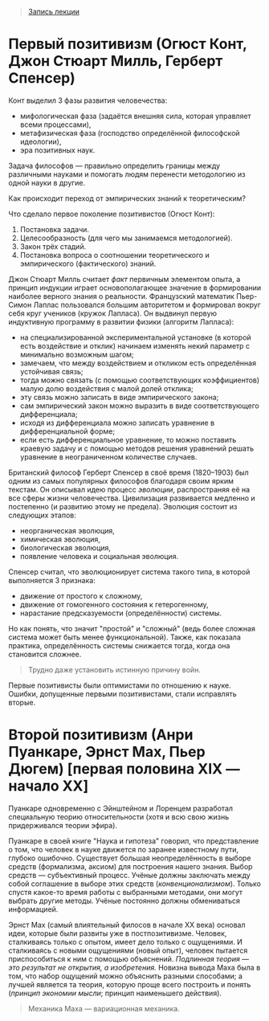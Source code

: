 > [Запись лекции](https://drive.google.com/open?id=0B_ciiYZxHJLSc2pJdHBkSHF6Qm8)


# Первый позитивизм (Огюст Конт, Джон Стюарт Милль, Герберт Спенсер)

Конт выделил 3 фазы развития человечества:
- мифологическая фаза (задаётся внешняя сила, которая управляет всеми процессами),
- метафизическая фаза (господство определённой философской идеологии),
- эра позитивных наук.

Задача философов — правильно определить границы между различными науками и помогать людям перенести методологию из одной науки в другие.

Как происходит переход от эмпирических знаний к теоретическим?

Что сделало первое поколение позитивистов (Огюст Конт):
1. Постановка задачи.
2. Целесообразность (для чего мы занимаемся методологией).
3. Закон трёх стадий.
4. Постановка вопроса о соотношении теоретического и эмпирического (фактического) знаний.

Джон Стюарт Милль считает _факт_ первичным элементом опыта, а принцип индукции играет основополагающее значение в формировании наиболее верного знания о реальности.
Французский математик Пьер-Симон Лаплас пользовался большим авторитетом и формировал вокруг себя круг учеников (кружок Лапласа).
Он выдвинул первую индуктивную программу в развитии физики (алгоритм Лапласа):
- на специализированной экспериментальной установке (в которой есть воздействие и отклик) начинаем изменять некий параметр с минимально возможным шагом;
- замечаем, что между воздействием и откликом есть определённая устойчивая связь;
- тогда можно связать (с помощью соответствующих коэффициентов) малую долю воздействия с малой долей отклика;
- эту связь можно записать в виде эмпирического закона;
- сам эмпирический закон можно выразить в виде соответствующего дифференциала;
- исходя из дифференциала можно записать уравнение в дифференциальной форме;
- если есть дифференциальное уравнение, то можно поставить краевую задачу и с помощью методов решения уравнений решать уравнение в неограниченном количестве случаев.

Британский философ Герберт Спенсер в своё время (1820–1903) был одним из самых популярных философов благодаря своим ярким текстам.
Он описывал идею процесс _эволюции_, распространяя её на все сферы жизни человечества.
Цивилизация развивается медленно и постепенно (и развитию этому не предела).
Эволюция состоит из следующих этапов:
- неорганическая эволюция,
- химическая эволюция,
- биологическая эволюция,
- появление человека и социальная эволюция.

Спенсер считал, что эволюционирует система такого типа, в которой выполняется 3 признака:
- движение от простого к сложному,
- движение от гомогенного состояния к гетерогенному,
- нарастание предсказуемости (определённости) системы.

Но как понять, что значит "простой" и "сложный" (ведь более сложная система может быть менее функциональной).
Также, как показала практика, определённость системы снижается тогда, когда она становится сложнее.
> Трудно даже установить истинную причину войн.

Первые позитивисты были оптимистами по отношению к науке.
Ошибки, допущенные первыми позитивистами, стали исправлять вторые.


# Второй позитивизм (Анри Пуанкаре, Эрнст Мах, Пьер Дюгем) [первая половина XIX — начало XX]

Пуанкаре одновременно с Эйнштейном и Лоренцем разработал специальную теорию относительности (хотя и всю свою жизнь придерживался теории эфира).

Пуанкаре в своей книге "Наука и гипотеза" говорил, что представление о том, что человек в науке движется по заранее известному пути, глубоко ошибочно.
Существует большая неопределённость в выборе средств (формализма, аксиом) для построения нашего знания.
Выбор средств — субъективный процесс.
Учёные должны заключать между собой соглашение в выборе этих средств (_конвенционализмом_).
Только спустя какое-то время работы с выбранными методами, они могут выбрать другие методы.
Учёные постоянно должны обмениваться информацией.

Эрнст Мах (самый влиятельный филосов в начале XX века) основал идеи, которые были развиты уже в постпозитивизме.
Человек, сталкиваясь только с опытом, имеет дело только с ощущениями.
И сталкиваясь с новыми ощущениями (новый опыт), человек пытается приспособиться к ним с помощью объяснений.
_Подлинная теория — это результат не открытия, а изобретения._
Новизна вывода Маха была в том, что набор ощущений можно объяснить разными способами; а лучшей является та теория, которую проще всего построить и понять (_принцип экономии мысли_; принцип наименьшего действия).
> Механика Маха — вариационная механика.